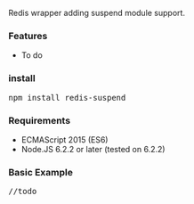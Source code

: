 Redis wrapper adding suspend module support.

### Features

* To do

### install

<pre>
npm install redis-suspend
</pre>


### Requirements

* ECMAScript 2015 (ES6)
* Node.JS 6.2.2 or later (tested on 6.2.2)


### Basic Example

<pre>
//todo
</pre>
